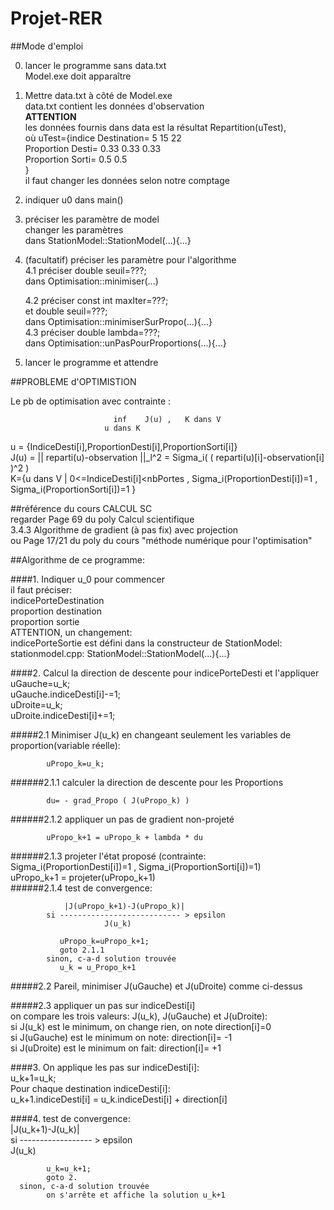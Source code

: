 # Projet-RER

##Mode d'emploi

0. lancer le programme sans data.txt  
      Model.exe doit apparaître
1. Mettre data.txt à côté de Model.exe  
      data.txt contient les données d'observation  
      **ATTENTION**  
      les données fournis dans data est la résultat
      Repartition(uTest),  
      où uTest={indice Destination= 5 15 22  
                Proportion Desti= 0.33 0.33 0.33  
                Proportion Sorti= 0.5 0.5  
                }  
      il faut changer les données selon notre comptage  

2. indiquer u0 dans main()  
3. préciser les paramètre de model  
      changer les paramètres  
      dans StationModel::StationModel(...){...}  
4. (facultatif) préciser les paramètre pour l'algorithme  
      4.1 préciser double seuil=???;  
         dans Optimisation::minimiser(...)  

      4.2 préciser const int maxIter=???;  
               et  double seuil=???;  
         dans Optimisation::minimiserSurPropo(...){...}  
      4.3 préciser double lambda=???;  
         dans Optimisation::unPasPourProportions(...){...}  
5. lancer le programme et attendre  

##PROBLEME d'OPTIMISTION

Le pb de optimisation avec contrainte :

                           inf    J(u) ,   K dans V    
                         u dans K  
u = {IndiceDesti[i],ProportionDesti[i],ProportionSorti[i]}  
J(u) = || reparti(u)-observation ||_l^2 = Sigma_i( ( reparti(u)[i]-observation[i] )^2 )  
K={u dans V | 0<=IndiceDesti[i]<nbPortes , Sigma_i(ProportionDesti[i])=1 , Sigma_i(ProportionSorti[i])=1 }  

##référence du cours CALCUL SC  
regarder Page 69 du poly Calcul scientifique   
3.4.3 Algorithme de gradient (à pas fix) avec projection  
ou Page 17/21 du poly du cours "méthode numérique pour l'optimisation"  

##Algorithme de ce programme:

####1. Indiquer u_0 pour commencer  
    il faut préciser:  
        indicePorteDestination  
        proportion destination   
        proportion sortie  
    ATTENTION, un changement:  
        indicePorteSortie est défini dans la constructeur de StationModel:  
        stationmodel.cpp: StationModel::StationModel(...){...}  
   
####2. Calcul la direction de descente pour indicePorteDesti et l'appliquer  
      uGauche=u_k;  
      uGauche.indiceDesti[i]-=1;  
      uDroite=u_k;  
      uDroite.indiceDesti[i]+=1;  
      
#####2.1 Minimiser J(u_k) en changeant seulement les variables de proportion(variable réelle):  
      
            uPropo_k=u_k;  
      
######2.1.1 calculer la direction de descente pour les Proportions   
         
            du= - grad_Propo ( J(uPropo_k) )  
######2.1.2 appliquer un pas de gradient non-projeté   
         
            uPropo_k+1 = uPropo_k + lambda * du  
######2.1.3 projeter l'état proposé (contrainte: Sigma_i(ProportionDesti[i])=1 , Sigma_i(ProportionSorti[i])=1)   
            uPropo_k+1 = projeter(uPropo_k+1)  
######2.1.4 test de convergence:
         
                |J(uPropo_k+1)-J(uPropo_k)|  
            si --------------------------- > epsilon  
                         J(u_k)  
                        
               uPropo_k=uPropo_k+1;  
               goto 2.1.1
            sinon, c-a-d solution trouvée  
               u_k = u_Propo_k+1  
      
#####2.2 Pareil, minimiser J(uGauche) et J(uDroite) comme ci-dessus  
      
#####2.3 appliquer un pas sur indiceDesti[i]  
         on compare les trois valeurs: J(u_k), J(uGauche) et J(uDroite):  
         si J(u_k) est le minimum, on change rien, on note direction[i]=0  
         si J(uGauche) est le minimum on note: direction[i]= -1  
         si J(uDroite) est le minimum on fait: direction[i]= +1  

####3. On applique les pas sur indiceDesti[i]:  
      u_k+1=u_k;  
      Pour chaque destination indiceDesti[i]:  
         u_k+1.indiceDesti[i] = u_k.indiceDesti[i] + direction[i]  
         
####4. test de convergence:  
          |J(u_k+1)-J(u_k)|  
      si ------------------ > epsilon  
            J(u_k)  
                         
            u_k=u_k+1;  
            goto 2.  
      sinon, c-a-d solution trouvée  
            on s'arrête et affiche la solution u_k+1  
